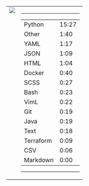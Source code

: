 
<table><tr>
<td valign="top">
  <img src="https://wakatime.com/share/@Aperture/0cd21d5d-ac4f-458d-9c71-d06f479c1297.png" />
</td>

<td valign="top">
  <hr>
  <table>
    <tr><td>Python</td><td>15:27</td></tr><tr><td>Other</td><td>1:40</td></tr><tr><td>YAML</td><td>1:17</td></tr><tr><td>JSON</td><td>1:09</td></tr><tr><td>HTML</td><td>1:04</td></tr><tr><td>Docker</td><td>0:40</td></tr><tr><td>SCSS</td><td>0:27</td></tr><tr><td>Bash</td><td>0:23</td></tr><tr><td>VimL</td><td>0:22</td></tr><tr><td>Git</td><td>0:19</td></tr><tr><td>Java</td><td>0:19</td></tr><tr><td>Text</td><td>0:18</td></tr><tr><td>Terraform</td><td>0:09</td></tr><tr><td>CSV</td><td>0:06</td></tr><tr><td>Markdown</td><td>0:00</td></tr>
  </table>
  <hr>
</td>
</tr></table>

